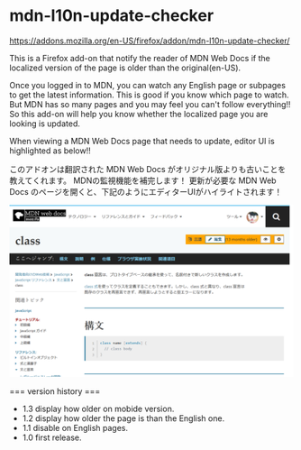 # mdn-l10n-update-checker

https://addons.mozilla.org/en-US/firefox/addon/mdn-l10n-update-checker/

This is a Firefox add-on that notify the reader of MDN Web Docs if the localized version of the page is older than the original(en-US).

Once you logged in to MDN, you can watch any English page or subpages to get the latest information. This is good if you know which page to watch.
But MDN has so many pages and you may feel you can't follow everything!! So this add-on will help you know whether the localized page you are looking is updated.

When viewing a MDN Web Docs page that needs to update, editor UI is highlighted as below!!


このアドオンは翻訳された MDN Web Docs がオリジナル版よりも古いことを教えてくれます。
MDNの監視機能を補完します！
更新が必要な MDN Web Docs のページを開くと、下記のようにエディターUIがハイライトされます！

![Screenshot](https://github.com/Uemmra3/mdn-l10n-update-checker/blob/master/screenshot.png "Screenshot")

=== version history ===
- 1.3 display how older on mobide version.
- 1.2 display how older the page is than the English one.
- 1.1 disable on English pages.
- 1.0 first release.
